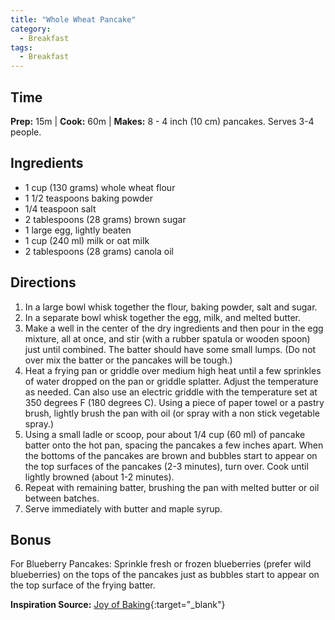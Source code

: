 ```yaml
---
title: "Whole Wheat Pancake"
category:
  - Breakfast
tags:
  - Breakfast
---
```


## Time
**Prep:** 15m | **Cook:** 60m | **Makes:** 8 - 4 inch (10 cm) pancakes. Serves 3-4 people.

## Ingredients
* 1 cup (130 grams) whole wheat flour
* 1 1/2 teaspoons baking powder
* 1/4 teaspoon salt
* 2 tablespoons (28 grams) brown sugar
* 1 large egg, lightly beaten
* 1 cup (240 ml) milk or oat milk
* 2 tablespoons (28 grams) canola oil

## Directions
1. In a large bowl whisk together the flour, baking powder, salt and sugar.
2. In a separate bowl whisk together the egg, milk, and melted butter. 
3. Make a well in the center of the dry ingredients and then pour in the egg mixture, all at once, and stir (with a rubber spatula or wooden spoon) just until combined. The batter should have some small lumps. (Do not over mix the batter or the pancakes will be tough.)
4. Heat a frying pan or griddle over medium high heat until a few sprinkles of water dropped on the pan or griddle splatter. Adjust the temperature as needed. Can also use an electric griddle with the temperature set at 350 degrees F (180 degrees C). Using a piece of paper towel or a pastry brush, lightly brush the pan with oil (or spray with a non stick vegetable spray.)
5. Using a small ladle or scoop, pour about 1/4 cup (60 ml) of pancake batter onto the hot pan, spacing the pancakes a few inches apart. When the bottoms of the pancakes are brown and bubbles start to appear on the top surfaces of the pancakes (2-3 minutes), turn over. Cook until lightly browned (about 1-2 minutes).
6. Repeat with remaining batter, brushing the pan with melted butter or oil between batches.
7. Serve immediately with butter and maple syrup.

## Bonus

For Blueberry Pancakes: Sprinkle fresh or frozen blueberries (prefer wild blueberries) on the tops of the pancakes just as bubbles start to appear on the top surface of the frying batter.

**Inspiration Source:** [Joy of Baking](https://www.joyofbaking.com/breakfast/Pancakes.html#ixzz5rZsEJF00){:target="_blank"}
